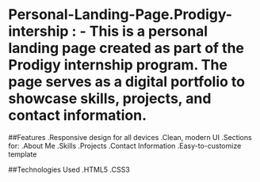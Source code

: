 # Personal-Landing-Page.Prodigy-intership : - This is a personal landing page created as part of the Prodigy internship program. The page serves as a digital portfolio to showcase skills, projects, and contact information.
##Features
.Responsive design for all devices
.Clean, modern UI
.Sections for:
.About Me
.Skills
.Projects
.Contact Information
.Easy-to-customize template

##Technologies Used
.HTML5
.CSS3
